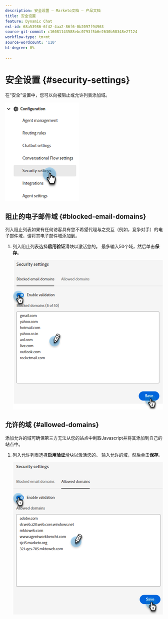 ```yaml
---
description: 安全设置 — Marketo文档 — 产品文档
title: 安全设置
feature: Dynamic Chat
exl-id: 68a53986-6f42-4aa2-86f6-0b2097f94963
source-git-commit: c16081143588ebc0793f5b6e2630b58348e27124
workflow-type: tm+mt
source-wordcount: '110'
ht-degree: 0%

---
```


# 安全设置 {#security-settings}

在“安全”设置中，您可以向被阻止或允许列表添加域。

![](assets/security-settings-1.png)

## 阻止的电子邮件域 {#blocked-email-domains}

列入阻止列表如果有任何访客具有您不希望代理与之交互（例如，竞争对手）的电子邮件域，请将其电子邮件域添加到。

1. 列入阻止列表选择&#x200B;**启用验证**&#x200B;滑块以激活您的。 最多输入50个域，然后单击&#x200B;**保存**。

   ![](assets/security-settings-2.png)

## 允许的域 {#allowed-domains}

添加允许的域可确保第三方无法从您的站点中刮取Javascript并将其添加到自己的站点中。

1. 列入允许列表选择&#x200B;**启用验证**&#x200B;滑块以激活您的。 输入允许的域，然后单击&#x200B;**保存**。

   ![](assets/security-settings-3.png)
